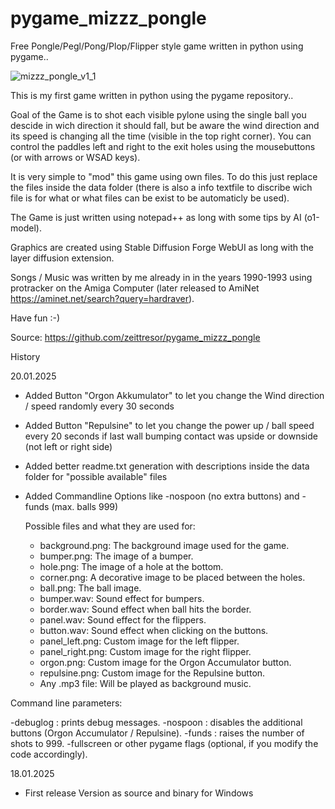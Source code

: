 # pygame_mizzz_pongle
Free Pongle/Pegl/Pong/Plop/Flipper style game written in python using pygame..

![mizzz_pongle_v1_1](https://github.com/user-attachments/assets/b5cf0f20-cb9f-4b59-a5aa-76c516c843c0)

This is my first game written in python using the pygame repository..

Goal of the Game is to shot each visible pylone using the single ball you descide
in wich direction it should fall, but be aware the wind direction and its speed is
changing all the time (visible in the top right corner). You can control the paddles
left and right to the exit holes using the mousebuttons (or with arrows or WSAD keys).

It is very simple to "mod" this game using own files.
To do this just replace the files inside the data folder (there is also a info textfile
to discribe wich file is for what or what files can be exist to be automaticly be used).

The Game is just written using notepad++ as long with some tips by AI (o1-model).

Graphics are created using Stable Diffusion Forge WebUI as long with the layer diffusion
extension.

Songs / Music was written by me already in in the years 1990-1993 using protracker on the
Amiga Computer (later released to AmiNet https://aminet.net/search?query=hardraver).

Have fun :-)

Source: https://github.com/zeittresor/pygame_mizzz_pongle

History

20.01.2025
- Added Button "Orgon Akkumulator" to let you change the Wind direction / speed randomly every 30 seconds
- Added Button "Repulsine" to let you change the power up / ball speed every 20 seconds if last wall bumping contact was upside or downside (not left or right side)
- Added better readme.txt generation with descriptions inside the data folder for "possible available" files
- Added Commandline Options like -nospoon (no extra buttons) and -funds (max. balls 999)

  Possible files and what they are used for:
  
  - background.png: The background image used for the game.
  - bumper.png: The image of a bumper.
  - hole.png: The image of a hole at the bottom.
  - corner.png: A decorative image to be placed between the holes.
  - ball.png: The ball image.
  - bumper.wav: Sound effect for bumpers.
  - border.wav: Sound effect when ball hits the border.
  - panel.wav: Sound effect for the flippers.
  - button.wav: Sound effect when clicking on the buttons.
  - panel_left.png: Custom image for the left flipper.
  - panel_right.png: Custom image for the right flipper.
  - orgon.png: Custom image for the Orgon Accumulator button.
  - repulsine.png: Custom image for the Repulsine button.
  - Any .mp3 file: Will be played as background music.

  
Command line parameters:

-debuglog : prints debug messages.
-nospoon : disables the additional buttons (Orgon Accumulator / Repulsine).
-funds : raises the number of shots to 999.
-fullscreen or other pygame flags (optional, if you modify the code accordingly).


18.01.2025
- First release Version as source and binary for Windows

